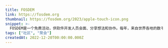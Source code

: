 ```yaml
---
title: FOSDEM
link: https://fosdem.org
thumbnail: https://fosdem.org/2023/apple-touch-icon.png
snippet: >-
  FOSDEM是一个免费活动，供软件开发人员会面、分享想法和协作。每年，来自世界各地的数千名自由和开源软件开发人员聚集在布鲁塞尔参加此活动。
tags: ["社区", "聚会"]
createdAt: 2022-12-20T00:00:00.000Z
---
```

